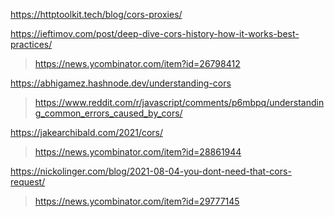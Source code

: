 https://httptoolkit.tech/blog/cors-proxies/

https://ieftimov.com/post/deep-dive-cors-history-how-it-works-best-practices/
> https://news.ycombinator.com/item?id=26798412

https://abhigamez.hashnode.dev/understanding-cors
> https://www.reddit.com/r/javascript/comments/p6mbpq/understanding_common_errors_caused_by_cors/

https://jakearchibald.com/2021/cors/
> https://news.ycombinator.com/item?id=28861944

https://nickolinger.com/blog/2021-08-04-you-dont-need-that-cors-request/
> https://news.ycombinator.com/item?id=29777145